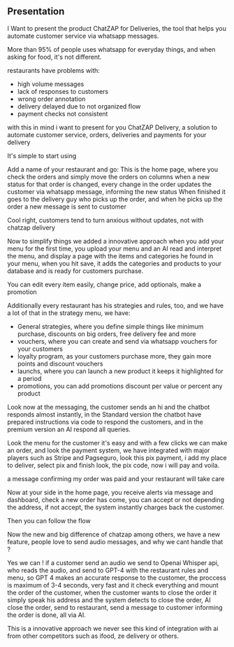 ## Presentation

I Want to present the product ChatZAP for Deliveries, the tool that helps you automate customer service via whatsapp messages.

More than 95% of people uses whatsapp for everyday things, and when asking for food, it's not different.

restaurants have problems with: 

- high volume messages
- lack of responses to customers
- wrong order annotation
- delivery delayed due to not organized flow
- payment checks not consistent

with this in mind i want to present for you ChatZAP Delivery, a solution to automate customer service, orders, deliveries and payments for your delivery

It's simple to start using

Add a name of your restaurant and go:
This is the home page, where you check the orders and simply move the orders on columns when a new status for that order is changed, every change in the order updates the customer via whatsapp message, informing the new status
When finished it goes to the delivery guy who picks up the order, and when he picks up the order a new message is sent to customer

Cool right, customers tend to turn anxious without updates, not with chatzap delivery

Now to simplify things we added a innovative approach when you add your menu for the first time, you upload your menu and an AI read and interpret the menu, and display a page with the items and categories he found in your menu, when you hit save, it adds the categories and products to your database and is ready for customers purchase.

You can edit every item easily, change price, add optionals, make a promotion

Additionally every restaurant has his strategies and rules, too, and we have a lot of that in the strategy menu, we have:

- General strategies, where you define simple things like minimum purchase, discounts on big orders, free delivery fee and more
- vouchers, where you can create and send via whatsapp vouchers for your customers
- loyalty program, as your customers purchase more, they gain more points and discount vouchers 
- launchs, where you can launch a new product it keeps it highlighted for a period
- promotions, you can add promotions discount per value or percent any product

Look now at the messaging, the customer sends an hi and the chatbot responds almost instantly, in the Standard version the chatbot have prepared instructions via code to respond the customers, and in the premium version an AI respond all queries.

Look the menu for the customer it's easy and with a few clicks we can make an order, and look the payment system, we have integrated with major players such as Stripe and Pagseguro, look this pix payment, i add my place to deliver, select pix and finish look, the pix code, now i will pay and voila.

a message confirming my order was paid and your restaurant will take care

Now at your side in the home page, you receive alerts via message and dashboard, check a new order has come, you can accept or not depending the address, if not accept, the system instantly charges back the customer.

Then you can follow the flow

Now the new and big difference of chatzap among others, we have a new feature, people love to send audio messages, and why we cant handle that ? 

Yes we can ! if a customer send an audio we send to Openai Whisper api, who reads the audio, and send to GPT-4 with the restaurant rules and menu, so GPT 4 makes an accurate response to the customer, the proccess is maximum of 3-4 seconds, very fast and it check everything and mount the order of the customer, when the customer wants to close the order it simply speak his address and the system detects to close the order, AI close the order, send to restaurant, send a message to customer informing the order is done, all via AI.

This is a innovative approach we never see this kind of integration with ai from other competitors such as ifood, ze delivery or others.

